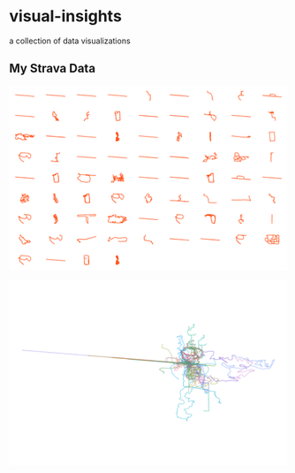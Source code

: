 # visual-insights
a collection of data visualizations

## My Strava Data

![activities grid](strava/plots/activities_grid.png)

![activities zeroed](strava/plots/activities_zeroed.png)

